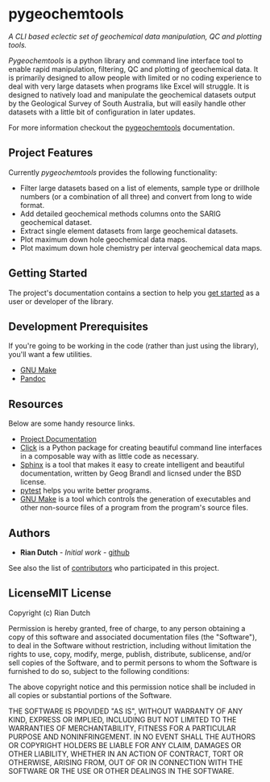 # pygeochemtools

*A CLI based eclectic set of geochemical data manipulation, QC and plotting tools.*

*Pygeochemtools* is a python library and command line interface tool to enable rapid manipulation, filtering, QC and plotting
of geochemical data. It is primarily designed to allow people with limited or no coding experience to deal with
very large datasets when programs like Excel will struggle. It is designed to natively load and manipulate the geochemical datasets output by the Geological Survey of South Australia, but will easily handle other datasets with a little bit of configuration in later updates.

For more information checkout the [pygeochemtools](http://pygeochemtools.readthedocs.io/) documentation.

## Project Features

Currently *pygeochemtools* provides the following functionality:
   * Filter large datasets based on a list of elements, sample type or drillhole numbers (or a combination of all three) and convert from long to wide format.
   * Add detailed geochemical methods columns onto the SARIG geochemical dataset.
   * Extract single element datasets from large geochemical datasets.
   * Plot maximum down hole geochemical data maps.
   * Plot maximum down hole chemistry per interval geochemical data maps.

## Getting Started

The project's documentation contains a section to help you
[get started](https://pygeochemtools.readthedocs.io/en/latest/getting_started.html) as a user or
developer of the library.

## Development Prerequisites

If you're going to be working in the code (rather than just using the library), you'll want a few utilities.

* [GNU Make](https://www.gnu.org/software/make/)
* [Pandoc](https://pandoc.org/)

## Resources

Below are some handy resource links.

* [Project Documentation](http://pygeochemtools.readthedocs.io/)
* [Click](http://click.pocoo.org/5/) is a Python package for creating beautiful command line interfaces in a composable way with as little code as necessary.
* [Sphinx](http://www.sphinx-doc.org/en/master/) is a tool that makes it easy to create intelligent and beautiful documentation, written by Geog Brandl and licnsed under the BSD license.
* [pytest](https://docs.pytest.org/en/latest/) helps you write better programs.
* [GNU Make](https://www.gnu.org/software/make/) is a tool which controls the generation of executables and other non-source files of a program from the program's source files.


## Authors

* **Rian Dutch** - *Initial work* - [github](https://github.com/RADutchie)

See also the list of [contributors](https://github.com/RADutchie/pygeochemtools/contributors) who participated in this project.

## LicenseMIT License

Copyright (c) Rian Dutch

Permission is hereby granted, free of charge, to any person obtaining a copy
of this software and associated documentation files (the "Software"), to deal
in the Software without restriction, including without limitation the rights
to use, copy, modify, merge, publish, distribute, sublicense, and/or sell
copies of the Software, and to permit persons to whom the Software is
furnished to do so, subject to the following conditions:

The above copyright notice and this permission notice shall be included in all
copies or substantial portions of the Software.

THE SOFTWARE IS PROVIDED "AS IS", WITHOUT WARRANTY OF ANY KIND, EXPRESS OR
IMPLIED, INCLUDING BUT NOT LIMITED TO THE WARRANTIES OF MERCHANTABILITY,
FITNESS FOR A PARTICULAR PURPOSE AND NONINFRINGEMENT. IN NO EVENT SHALL THE
AUTHORS OR COPYRIGHT HOLDERS BE LIABLE FOR ANY CLAIM, DAMAGES OR OTHER
LIABILITY, WHETHER IN AN ACTION OF CONTRACT, TORT OR OTHERWISE, ARISING FROM,
OUT OF OR IN CONNECTION WITH THE SOFTWARE OR THE USE OR OTHER DEALINGS IN THE
SOFTWARE.